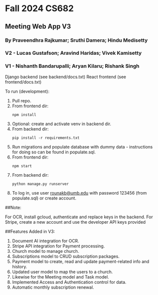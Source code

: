 # Fall 2024 CS682
## Meeting Web App V3
### By Praveendhra Rajkumar; Sruthi Damera; Hindu Medisetty
### V2 - Lucas Gustafson; Aravind Haridas; Vivek Kamisetty
### V1 - Nishanth Bandarupalli; Aryan Kilaru; Rishank Singh

Django backend (see backend/docs.txt)
React frontend (see frontend/docs.txt)

To run (development):

1. Pull repo.
2. From frontend dir:
    ```
    npm install
    ```
3. Optional: create and activate venv in backend dir.
4. From backend dir:
    ```
    pip install -r requirements.txt
    ```
5. Run migrations and populate database with dummy data - instructions for doing so can be found in populate.sql.
6. From frontend dir:
    ```
    npm start
    ```
7. From backend dir:
    ```
    python manage.py runserver
    ```
8. To log in, use user rounakb@umb.edu with password 123456 (from populate.sql) or create account.

##Note: 

For OCR, install gcloud, authenticate and replace keys in the backend.
For Stripe, create a new account and use the developer API keys provided

##Features Added in V3:

1. Document AI integration for OCR.
2. Stripe API integration for Payment processing.
3. Church model to manage church.
4. Subscriptions model to CRUD subscription packages.
5. Payment model to create, read and update payment-related info and history.
6. Updated user model to map the users to a church.
7. Likewise for the Meeting model and Task model.
8. Implemented Access and Authentication control for data.
9. Automatic monthly subscription renewal.
